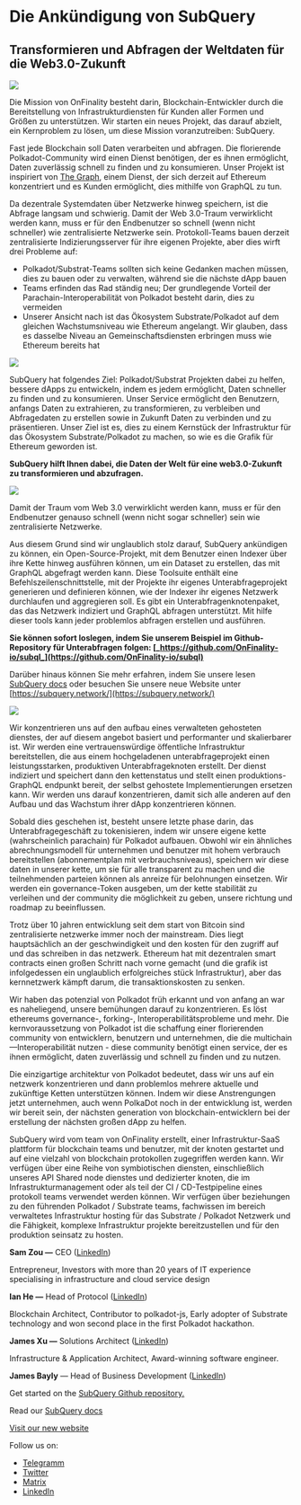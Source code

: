 # Die Ankündigung von SubQuery

## Transformieren und Abfragen der Weltdaten für die Web3.0-Zukunft

![](https://miro.medium.com/max/1400/1*J5u22qNxndcuCrFJ1mfGqg.png)

Die Mission von OnFinality besteht darin, Blockchain-Entwickler durch die Bereitstellung von Infrastrukturdiensten für Kunden aller Formen und Größen zu unterstützen. Wir starten ein neues Projekt, das darauf abzielt, ein Kernproblem zu lösen, um diese Mission voranzutreiben: SubQuery.

Fast jede Blockchain soll Daten verarbeiten und abfragen. Die florierende Polkadot-Community wird einen Dienst benötigen, der es ihnen ermöglicht, Daten zuverlässig schnell zu finden und zu konsumieren. Unser Projekt ist inspiriert von [The Graph](https://thegraph.com/), einem Dienst, der sich derzeit auf Ethereum konzentriert und es Kunden ermöglicht, dies mithilfe von GraphQL zu tun.

Da dezentrale Systemdaten über Netzwerke hinweg speichern, ist die Abfrage langsam und schwierig. Damit der Web 3.0-Traum verwirklicht werden kann, muss er für den Endbenutzer so schnell (wenn nicht schneller) wie zentralisierte Netzwerke sein. Protokoll-Teams bauen derzeit zentralisierte Indizierungsserver für ihre eigenen Projekte, aber dies wirft drei Probleme auf:

- Polkadot/Substrat-Teams sollten sich keine Gedanken machen müssen, dies zu bauen oder zu verwalten, während sie die nächste dApp bauen
- Teams erfinden das Rad ständig neu; Der grundlegende Vorteil der Parachain-Interoperabilität von Polkadot besteht darin, dies zu vermeiden
- Unserer Ansicht nach ist das Ökosystem Substrate/Polkadot auf dem gleichen Wachstumsniveau wie Ethereum angelangt. Wir glauben, dass es dasselbe Niveau an Gemeinschaftsdiensten erbringen muss wie Ethereum bereits hat

![](https://miro.medium.com/max/1400/1*l4b4BXWkczVDaHyv30lLQQ.png)

SubQuery hat folgendes Ziel: Polkadot/Substrat Projekten dabei zu helfen, bessere dApps zu entwickeln, indem es jedem ermöglicht, Daten schneller zu finden und zu konsumieren. Unser Service ermöglicht den Benutzern, anfangs Daten zu extrahieren, zu transformieren, zu verbleiben und Abfragedaten zu erstellen sowie in Zukunft Daten zu verbinden und zu präsentieren. Unser Ziel ist es, dies zu einem Kernstück der Infrastruktur für das Ökosystem Substrate/Polkadot zu machen, so wie es die Grafik für Ethereum geworden ist.

**SubQuery hilft Ihnen dabei, die Daten der Welt für eine web3.0-Zukunft zu transformieren und abzufragen.**

![](https://miro.medium.com/max/1000/1*IHstJG-hBwQzicLdWkGR5w.png)

Damit der Traum vom Web 3.0 verwirklicht werden kann, muss er für den Endbenutzer genauso schnell (wenn nicht sogar schneller) sein wie zentralisierte Netzwerke.

Aus diesem Grund sind wir unglaublich stolz darauf, SubQuery ankündigen zu können, ein Open-Source-Projekt, mit dem Benutzer einen Indexer über ihre Kette hinweg ausführen können, um ein Dataset zu erstellen, das mit GraphQL abgefragt werden kann. Diese Toolsuite enthält eine Befehlszeilenschnittstelle, mit der Projekte ihr eigenes Unterabfrageprojekt generieren und definieren können, wie der Indexer ihr eigenes Netzwerk durchlaufen und aggregieren soll. Es gibt ein Unterabfragenknotenpaket, das das Netzwerk indiziert und GraphQL abfragen unterstützt. Mit hilfe dieser tools kann jeder problemlos abfragen erstellen und ausführen.

**Sie können sofort loslegen, indem Sie unserem Beispiel im Github-Repository für Unterabfragen folgen: [_https://github.com/OnFinality-io/subql_](https://github.com/OnFinality-io/subql)**

Darüber hinaus können Sie mehr erfahren, indem Sie unsere lesen [SubQuery docs](https://doc.subquery.network/) oder besuchen Sie unsere neue Website unter [https://subquery.network/](https://subquery.network/)

![](https://miro.medium.com/max/1000/1*3oA1Hvns1vrImTsmowO_Jw.png)

Wir konzentrieren uns auf den aufbau eines verwalteten gehosteten dienstes, der auf diesem angebot basiert und performanter und skalierbarer ist. Wir werden eine vertrauenswürdige öffentliche Infrastruktur bereitstellen, die aus einem hochgeladenen unterabfrageprojekt einen leistungsstarken, produktiven Unterabfrageknoten erstellt. Der dienst indiziert und speichert dann den kettenstatus und stellt einen produktions-GraphQL endpunkt bereit, der selbst gehostete Implementierungen ersetzen kann. Wir werden uns darauf konzentrieren, damit sich alle anderen auf den Aufbau und das Wachstum ihrer dApp konzentrieren können.

Sobald dies geschehen ist, besteht unsere letzte phase darin, das Unterabfragegeschäft zu tokenisieren, indem wir unsere eigene kette (wahrscheinlich parachain) für Polkadot aufbauen. Obwohl wir ein ähnliches abrechnungsmodell für unternehmen und benutzer mit hohem verbrauch bereitstellen (abonnementplan mit verbrauchsniveaus), speichern wir diese daten in unserer kette, um sie für alle transparent zu machen und die teilnehmenden parteien können als anreize für belohnungen einsetzen. Wir werden ein governance-Token ausgeben, um der kette stabilität zu verleihen und der community die möglichkeit zu geben, unsere richtung und roadmap zu beeinflussen.

Trotz über 10 jahren entwicklung seit dem start von Bitcoin sind zentralisierte netzwerke immer noch der mainstream. Dies liegt hauptsächlich an der geschwindigkeit und den kosten für den zugriff auf und das schreiben in das netzwerk. Ethereum hat mit dezentralen smart contracts einen großen Schritt nach vorne gemacht (und die grafik ist infolgedessen ein unglaublich erfolgreiches stück Infrastruktur), aber das kernnetzwerk kämpft darum, die transaktionskosten zu senken.

Wir haben das potenzial von Polkadot früh erkannt und von anfang an war es naheliegend, unsere bemühungen darauf zu konzentrieren. Es löst ethereums governance-, forking-, Interoperabilitätsprobleme und mehr. Die kernvoraussetzung von Polkadot ist die schaffung einer florierenden community von entwicklern, benutzern und unternehmen, die die multichain—Interoperabilität nutzen - diese community benötigt einen service, der es ihnen ermöglicht, daten zuverlässig und schnell zu finden und zu nutzen.

Die einzigartige architektur von Polkadot bedeutet, dass wir uns auf ein netzwerk konzentrieren und dann problemlos mehrere aktuelle und zukünftige Ketten unterstützen können. Indem wir diese Anstrengungen jetzt unternehmen, auch wenn PolkaDot noch in der entwicklung ist, werden wir bereit sein, der nächsten generation von blockchain-entwicklern bei der erstellung der nächsten großen dApp zu helfen.

SubQuery wird vom team von OnFinality erstellt, einer Infrastruktur-SaaS plattform für blockchain teams und benutzer, mit der knoten gestartet und auf eine vielzahl von blockchain protokollen zugegriffen werden kann. Wir verfügen über eine Reihe von symbiotischen diensten, einschließlich unseres API Shared node dienstes und dedizierter knoten, die im Infrastrukturmanagement oder als teil der CI / CD-Testpipeline eines protokoll teams verwendet werden können. Wir verfügen über beziehungen zu den führenden Polkadot / Substrate teams, fachwissen im bereich verwaltetes Infrastruktur hosting für das Substrate / Polkadot Netzwerk und die Fähigkeit, komplexe Infrastruktur projekte bereitzustellen und für den produktion seinsatz zu hosten.

**Sam Zou —** CEO ([LinkedIn](https://www.linkedin.com/in/sam-zou-5b8169a/))

Entrepreneur, Investors with more than 20 years of IT experience specialising in infrastructure and cloud service design

**Ian He —** Head of Protocol ([LinkedIn](https://www.linkedin.com/in/yin-he-7a266345/))

Blockchain Architect, Contributor to polkadot-js, Early adopter of Substrate technology and won second place in the first Polkadot hackathon.

**James Xu —** Solutions Architect ([LinkedIn](https://www.linkedin.com/in/zhexu/))

Infrastructure & Application Architect, Award-winning software engineer.

**James Bayly** — Head of Business Development ([LinkedIn](https://www.linkedin.com/in/james-bayly/))

Get started on the [SubQuery Github repository.](https://github.com/OnFinality-io/subql)

Read our [SubQuery docs](https://doc.subquery.network/)

[Visit our new website](https://subquery.network/)

Follow us on:

- [Telegramm](https://t.me/subquerynetwork)
- [Twitter](https://twitter.com/subquerynetwork)
- [Matrix](https://matrix.to/#/%23subquery:matrix.org)
- [LinkedIn](https://www.linkedin.com/company/subquery)
